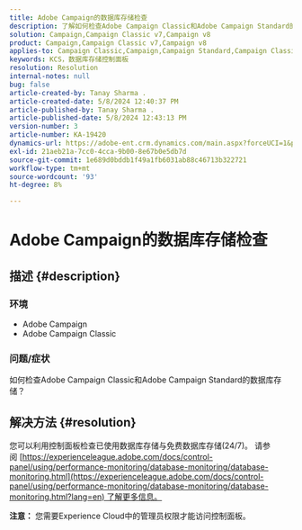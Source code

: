 ```yaml
---
title: Adobe Campaign的数据库存储检查
description: 了解如何检查Adobe Campaign Classic和Adobe Campaign Standard的数据库存储。
solution: Campaign,Campaign Classic v7,Campaign v8
product: Campaign,Campaign Classic v7,Campaign v8
applies-to: Campaign Classic,Campaign,Campaign Standard,Campaign Classic v7,Campaign v8
keywords: KCS，数据库存储控制面板
resolution: Resolution
internal-notes: null
bug: false
article-created-by: Tanay Sharma .
article-created-date: 5/8/2024 12:40:37 PM
article-published-by: Tanay Sharma .
article-published-date: 5/8/2024 12:43:13 PM
version-number: 3
article-number: KA-19420
dynamics-url: https://adobe-ent.crm.dynamics.com/main.aspx?forceUCI=1&pagetype=entityrecord&etn=knowledgearticle&id=70a9e325-380d-ef11-9f8a-6045bd026dc7
exl-id: 21aeb21a-7cc0-4cca-9b00-8e67b0e5db7d
source-git-commit: 1e689d0bddb1f49a1fb6031ab88c46713b322721
workflow-type: tm+mt
source-wordcount: '93'
ht-degree: 8%

---
```


# Adobe Campaign的数据库存储检查

## 描述 {#description}


### 环境

- Adobe Campaign
- Adobe Campaign Classic


### 问题/症状

如何检查Adobe Campaign Classic和Adobe Campaign Standard的数据库存储？


## 解决方法 {#resolution}


您可以利用控制面板检查已使用数据库存储与免费数据库存储(24/7)。 请参阅 [https://experienceleague.adobe.com/docs/control-panel/using/performance-monitoring/database-monitoring/database-monitoring.html](https://experienceleague.adobe.com/docs/control-panel/using/performance-monitoring/database-monitoring/database-monitoring.html?lang=en) 了解更多信息。

<b>注意：</b> 您需要Experience Cloud中的管理员权限才能访问控制面板。
